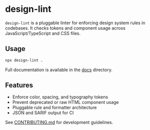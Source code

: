 # design-lint

`design-lint` is a pluggable linter for enforcing design system rules in codebases. It checks tokens and component usage across JavaScript/TypeScript and CSS files.

## Usage

```sh
npx design-lint .
```

Full documentation is available in the [docs](docs/usage.md) directory.

## Features
- Enforce color, spacing, and typography tokens
- Prevent deprecated or raw HTML component usage
- Pluggable rule and formatter architecture
- JSON and SARIF output for CI

See [CONTRIBUTING.md](CONTRIBUTING.md) for development guidelines.

